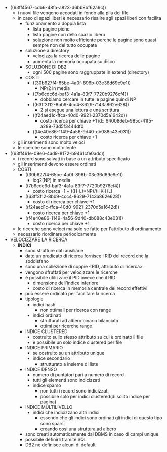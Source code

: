 - ((63ff4567-cdb6-48fa-a823-d6bb8bf62a9c))
	- i nuovi file vengono accodati in fondo alla pila dei file
	- in caso di spazi liberi è necessario risalire agli spazi liberi con facilita
		- funzionamento a doppia lista
			- lista pagine piene
			- lista pagine con dello spazio libero
			- soluzione non molto efficiente perche le pagine sono quasi sempre non del tutto occupate
		- soluzione a directory
			- velocizza la ricerca delle pagine
			- aumenta la memoria occupata su disco
		- SOLUZIONE DI DB2
			- ogni 500 pagine sono raggruppate in extend (directory)
		- COSTI
			- ((30b627f4-65be-4a0f-896b-03e36d69e9e1))
				- NP/2 in media
			- ((7b6cdc6d-baf3-4a1a-83f7-7720b9276cf4))
				- dobbiamo cercare in tutte le pagine quindi NP
			- ((63ff3f12-8bb9-4cc4-8629-7143a862e628))
				- 2 si esegue una lettura e una scrittura
			- ((f24aed1c-ffca-40d0-9921-2370d5a1642d))
				- costo ricerca per chiave +1
				  id:: 640086eb-985c-41f5-a289-73d5f3444df0
			- ((f4e40e86-1149-4a56-9d40-db088c43e031))
				- costo ricerca per chiave +1
	- gli inserimenti sono molto veloci
	- le ricerche sono molto lente
- ((63ff461e-09e6-4ad9-8172-b9461cfe0adc))
	- i record sono salvati in base a un attributo specificato
	- gli inserimenti devono essere ordinati
	- COSTI
		- ((30b627f4-65be-4a0f-896b-03e36d69e9e1))
			- log2(NP) in media
		- ((7b6cdc6d-baf3-4a1a-83f7-7720b9276cf4))
			- costo ricerca -1 + ((H-L)*NP)/(HK-HL)
		- ((63ff3f12-8bb9-4cc4-8629-7143a862e628))
			- costo di ricerca per chiave +1
		- ((f24aed1c-ffca-40d0-9921-2370d5a1642d))
			- costo ricerca per chiave +1
		- ((f4e40e86-1149-4a56-9d40-db088c43e031))
			- costo ricerca per chiave +1
	- le ricerche sono veloci ma solo se fatte per l'attributo di ordinamento
	- necessario riordinare periodicamente
- VELOCIZZARE LA RICERCA
	- **INDICI**
		- sono strutture dati ausiliarie
		- dato un predicato di ricerca fornisce i RID dei record che la soddisfano
		- sono una collezione di coppie <RID, attributo di ricerca>
		- vengono sfruttati per velocizzare le ricerche
		- è possibile utilizzare il PID invece che il RID
			- dimensione dell'indice inferiore
			- costo di ricerca in memoria centrale dei record effettivi
		- può essere ordinato per facilitare la ricerca
		- tipologie
			- indici hash
				- non ottimali per ricerca con range
			- indici ordinati
				- strutturati ad albero binario bilanciato
				- ottimi per ricerche range
		- INDICE CLUSTERED
			- costruito sullo stesso attributo su cui è ordinato il file
			- è possibile un solo indice clustered per file
		- INDICE PRIMARIO
			- se costruito su un attributo unique
			- indice secondario
				- strutturato a insieme di liste
		- INDICE DENSO
			- numero di puntatori pari a numero di record
			- tutti gli elementi sono indicizzati
			- indice sparso
				- non tutti  i record sono indicizzati
				- possibile solo per indici clustered(di solito indice per pagina)
		- INDICE MULTILIVELLO
			- indici che indicizzano altri indici
				- essendo che gli indici sono ordinati gli indici di questo tipo sono sparsi
				- creando cosi una struttura ad albero
		- sono creati automaticamente dal DBMS in caso di campi unique
		- possibile definirli tramite SQL
		- DB2 ne definisce alcuni di default
